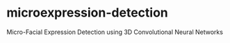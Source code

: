 # microexpression-detection
Micro-Facial Expression Detection using 3D Convolutional Neural Networks
